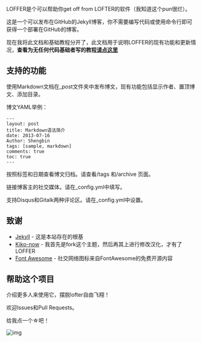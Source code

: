 LOFFER是个可以帮助你get off from LOFTER的软件（我知道这个pun很烂）。

这是一个可以发布在GitHub的Jekyll博客，你不需要编写代码或使用命令行即可获得一个部署在GitHub的博客。

现在我将此文档和基础教程分开了，此文档用于说明LOFFER的现有功能和更新情况，**查看为无任何代码基础者写的教程[请点这里](https://fromendworld.github.io/LOFFER/document/)**



## 支持的功能

使用Markdown文档在_post文件夹中发布博文，现有功能包括显示作者、置顶博文、添加目录。

博文YAML举例：

    ---
    layout: post
    title: Markdown语法简介
    date: 2013-07-16
    Author: Shengbin 
    tags: [sample, markdown]
    comments: true
    toc: true
    ---

按照标签和日期查看博文归档。请查看/tags 和/archive 页面。

链接博客主的社交媒体。请在_config.yml中填写。

支持Disqus和Gitalk两种评论区。请在_config.yml中设置。


## 致谢

* [Jekyll](https://github.com/jekyll/jekyll) - 这是本站存在的根基
* [Kiko-now](<https://github.com/aweekj/kiko-now>) - 我首先是fork这个主题，然后再其上进行修改汉化，才有了LOFFER
* [Font Awesome](<https://fontawesome.com/>) - 社交网络图标来自FontAwesome的免费开源内容



## 帮助这个项目

介绍更多人来使用它，摆脱lofter自由飞翔！

欢迎Issues和Pull Requests。

给我点一个☆吧！

![img](https://raw.githubusercontent.com/FromEndWorld/LOFFER/master/images/givemefive.png)
